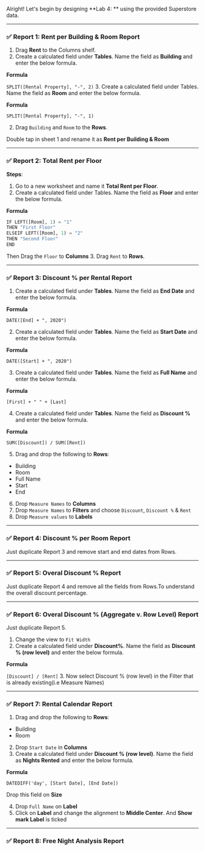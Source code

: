 Alright! Let's begin by designing **Lab 4: ** using the provided Superstore data.



---

### ✅ **Report 1: Rent per Building & Room Report**

1. Drag **Rent** to the Columns shelf.
2. Create a calculated field under **Tables**. Name the field as **Building** and enter the below formula.

**Formula**

`SPLIT([Rental Property], "-", 2)`
3. Create a calculated field under Tables. Name the field as **Room** and enter the below formula.

**Formula**

`SPLIT([Rental Property], "-", 1)`

2. Drag `Building` and `Room` to the **Rows**.

Double tap in sheet 1 and rename it as **Rent per Building & Room**


---

### ✅ **Report 2: Total Rent per Floor**


**Steps**:
1. Go to a new worksheet and name it **Total Rent per Floor**.
2. Create a calculated field under Tables. Name the field as **Floor** and enter the below formula.

**Formula**

```python
IF LEFT([Room], 1) = "1"
THEN "First Floor" 
ELSEIF LEFT([Room], 1) = "2" 
THEN "Second Floor" 
END
```
Then Drag the `Floor` to **Columns**
3. Drag `Rent` to **Rows**.

---

### ✅ **Report 3: Discount % per Rental Report**


1. Create a calculated field under **Tables**. Name the field as **End Date** and enter the below formula.

**Formula**

`DATE([End] + ", 2020")`

2. Create a calculated field under **Tables**. Name the field as **Start Date** and enter the below formula.

**Formula**

`DATE([Start] + ", 2020")`

3. Create a calculated field under **Tables**. Name the field as **Full Name** and enter the below formula.

**Formula**

`[First] + " " + [Last]`

4. Create a calculated field under **Tables**. Name the field as **Discount %** and enter the below formula.

**Formula**

`SUM([Discount]) / SUM([Rent])`

5. Drag and drop the following to **Rows**:
- Building
- Room
- Full Name 
- Start 
- End 

6. Drop `Measure Names` to **Columns**
7. Drop `Measure Names` to **Filters** and choose `Discount`, `Discount %` & `Rent`
8. Drop `Measure values` to **Labels**
----

### ✅ **Report 4: Discount % per Room Report**

Just duplicate Report 3 and remove start and end dates from Rows.

-----

### ✅ **Report 5: Overal Discount % Report**

Just duplicate Report 4 and remove all the fields from Rows.To understand the overall discount percentage.

--------
### ✅ **Report 6: Overal Discount % (Aggregate v. Row Level) Report**

Just duplicate Report 5. 

1. Change the view to `Fit Width`
2. Create a calculated field under **Discount%**. Name the field as **Discount % (row level)** and enter the below formula.

**Formula**

`[Discount] / [Rent]`
3. Now select Discount % (row level) in the Filter that is already existing(i.e Measure Names)


-----

### ✅ **Report 7: Rental Calendar Report**



1. Drag and drop the following to **Rows**:
- Building
- Room
2. Drop `Start Date` in **Columns**
3. Create a calculated field under **Discount % (row level)**. Name the field as **Nights Rented** and enter the below formula.

**Formula**

`DATEDIFF('day', [Start Date], [End Date])`

 Drop this field on **Size**
 
 4. Drop `Full Name` on **Label**
 5. Click on **Label** and change the alignment to **Middle Center**. And **Show mark Label** is ticked
 
 -----
 ### ✅ **Report 8: Free Night Analysis Report**

